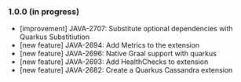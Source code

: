 ### 1.0.0 (in progress)

- [improvement] JAVA-2707: Substitute optional dependencies with Quarkus Substitiution
- [new feature] JAVA-2694: Add Metrics to the extension
- [new feature] JAVA-2696: Native Graal support with quarkus
- [new feature] JAVA-2693: Add HealthChecks to extension
- [new feature] JAVA-2682: Create a Quarkus Cassandra extension


